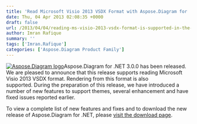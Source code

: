 ```yaml
---
title: 'Read Microsoft Visio 2013 VSDX Format with Aspose.Diagram for .NET 3.0.0'
date: Thu, 04 Apr 2013 02:08:35 +0000
draft: false
url: /2013/04/04/reading-ms-visio-2013-vsdx-format-is-supported-in-the-aspose.diagram-for-.net-3.0.0/
author: Imran Rafique
summary: ''
tags: ['Imran.Rafique']
categories: ['Aspose.Diagram Product Family']
---
```


[![][1]](https://blog.aspose.com/wp-content/uploads/sites/2/2012/06/aspose.diagram-logo2.jpg)Aspose.Diagram for .NET 3.0.0 has been released. We are pleased to announce that this release supports reading Microsoft Visio 2013 VSDX format. Rendering from this format is also supported. During the preparation of this release, we have introduced a number of new features to support themes, several enhancement and have fixed issues reported earlier.

To view a complete list of new features and fixes and to download the new release of Aspose.Diagram for .NET, please [visit the download page][2].




[1]: https://blog.aspose.com/wp-content/uploads/sites/2/2012/06/aspose.diagram-logo2.jpg "Aspose.Diagram logo"
[2]: http://www.aspose.com/community/files/51/.net-components/aspose.diagram-for-.net/default.aspx




